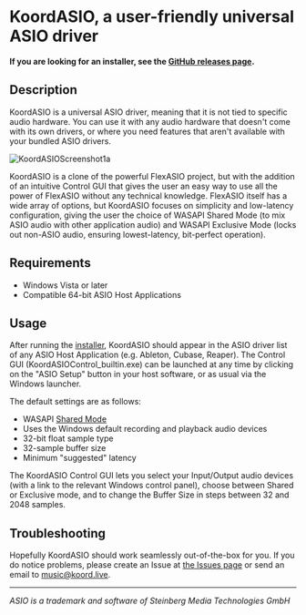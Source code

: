 # KoordASIO, a user-friendly universal ASIO driver

**If you are looking for an installer, see the 
[GitHub releases page][releases].**

## Description

KoordASIO is a universal ASIO driver, meaning that it is not tied to
specific audio hardware. 
You can use it with any audio hardware that doesn't come with its own drivers,
or where you need features that aren't available with your bundled ASIO drivers.

![KoordASIOScreenshot1a](https://user-images.githubusercontent.com/584572/184341896-1544a755-ebed-466f-b61e-e1d82c4530af.png)

KoordASIO is a clone of the powerful FlexASIO project, but with the addition of an 
intuitive Control GUI that gives the user an easy way to use all the power of 
FlexASIO without any technical knowledge. FlexASIO itself has a wide array of 
options, but KoordASIO focuses on simplicity and low-latency configuration, 
giving the user the choice of WASAPI Shared Mode (to mix ASIO audio with other 
application audio) and WASAPI Exclusive Mode (locks out non-ASIO audio, ensuring 
lowest-latency, bit-perfect operation). 

## Requirements

 - Windows Vista or later
 - Compatible 64-bit ASIO Host Applications

## Usage

After running the [installer][releases], KoordASIO should appear in the ASIO
driver list of any ASIO Host Application (e.g. Ableton, Cubase, Reaper). The Control
GUI (KoordASIOControl_builtin.exe) can be launched at any time by clicking on the "ASIO Setup"
button in your host software, or as usual via the Windows launcher.

The default settings are as follows:

 - WASAPI [Shared Mode][BACKENDS]
 - Uses the Windows default recording and playback audio devices
 - 32-bit float sample type
 - 32-sample buffer size
 - Minimum "suggested" latency

The KoordASIO Control GUI lets you select your Input/Output audio devices (with
a link to the relevant Windows control panel), choose between Shared or
Exclusive mode, and to change the Buffer Size in steps between 32 and 2048 samples.

## Troubleshooting
Hopefully KoordASIO should work seamlessly out-of-the-box for you. If you do notice
problems, please create an Issue at [the Issues page][issues] or send an email to 
music@koord.live.

---

*ASIO is a trademark and software of Steinberg Media Technologies GmbH*

[releases]: https://github.com/koord-live/KoordASIO/releases
[issues]: https://github.com/koord-live/KoordASIO/issues
[BACKENDS]: BACKENDS.md
